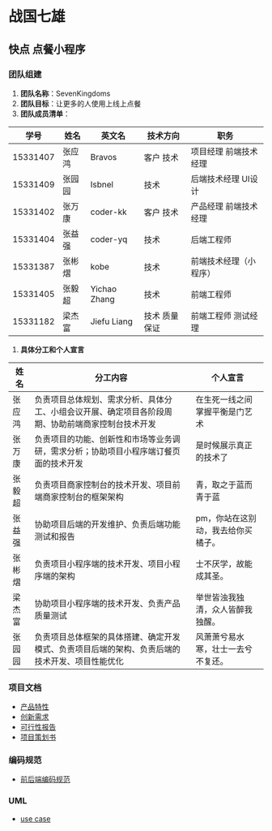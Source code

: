 # 战国七雄

## 快点 点餐小程序

### 团队组建

1. **团队名称**：SevenKingdoms
2. **团队目标**：让更多的人使用上线上点餐
3. **团队成员清单**：

| 学号       | 姓名   | 英文名          | 技术方向    | 职务          |
| -------- | ---- | ------------ | ------- | ----------- |
| 15331407 | 张应鸿  | Bravos       | 客户 技术   | 项目经理 前端技术经理 |
| 15331409 | 张园园  | Isbnel       | 技术      | 后端技术经理 UI设计 |
| 15331402 | 张万康  | coder-kk     | 客户 技术   | 产品经理 前端技术经理 |
| 15331404 | 张益强  | coder-yq     | 技术      | 后端工程师       |
| 15331387 | 张彬熠  | kobe         | 技术      | 前端技术经理（小程序） |
| 15331405 | 张毅超  | Yichao Zhang | 技术      | 前端工程师       |
| 15331182 | 梁杰富  | Jiefu Liang  | 技术 质量保证 | 前端工程师 测试经理  |

1. **具体分工和个人宣言**

| 姓名   | 分工内容                                     | 个人宣言               |
| ---- | ---------------------------------------- | ------------------ |
| 张应鸿  | 负责项目总体规划、需求分析、具体分工、小组会议开展、确定项目各阶段周期、协助前端商家控制台技术开发 | 在生死一线之间掌握平衡是门艺术    |
| 张万康  | 负责项目的功能、创新性和市场等业务调研，需求分析；协助项目小程序端订餐页面的技术开发 | 是时候展示真正的技术了        |
| 张毅超  | 负责项目商家控制台的技术开发、项目前端商家控制台的框架架构            | 青，取之于蓝而青于蓝         |
| 张益强  | 协助项目后端的开发维护、负责后端功能测试和报告                  | pm，你站在这别动，我去给你买橘子。 |
| 张彬熠  | 负责项目小程序端的技术开发、项目小程序端的架构                  | 士不厌学，故能成其圣。        |
| 梁杰富  | 协助项目小程序端的技术开发、负责产品质量测试                   | 举世皆浊我独清，众人皆醉我独醒。   |
| 张园园  | 负责项目总体框架的具体搭建、确定开发模式、负责项目后端的架构、负责后端的技术开发、项目性能优化 | 风萧萧兮易水寒，壮士一去兮不复还。  |



### 项目文档

* [产品特性](https://github.com/SevenKingdoms/Dashboard/blob/master/documention/%E4%BA%A7%E5%93%81%E7%89%B9%E6%80%A7.md)
* [创新需求](https://github.com/SevenKingdoms/Dashboard/blob/master/documention/%E5%88%9B%E6%96%B0%E9%9C%80%E6%B1%82.md)
* [可行性报告](https://github.com/SevenKingdoms/Dashboard/blob/master/documention/%E7%BA%BF%E4%B8%8A%E8%87%AA%E5%8A%A9%E7%82%B9%E9%A4%90%E5%B0%8F%E7%A8%8B%E5%BA%8F%E2%80%9C%E5%BF%AB%E7%82%B9%E2%80%9D%E4%B8%9A%E5%8A%A1%E8%B0%83%E7%A0%94%E5%8F%8A%E5%8F%AF%E8%A1%8C%E6%80%A7%E5%88%86%E6%9E%90%E6%8A%A5%E5%91%8A.md)
* [项目策划书](https://github.com/SevenKingdoms/Dashboard/blob/master/documention/%E9%A1%B9%E7%9B%AE%E7%AD%96%E5%88%92%E4%B9%A6(version).md)



### 编码规范

* [前后端编码规范](https://github.com/SevenKingdoms/Dashboard/tree/master/code_style)



### UML

* [use case](https://github.com/SevenKingdoms/Dashboard/blob/master/uml/uml_use_case.png)



